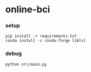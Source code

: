# online-bci


### setup
```
pip install -r requirements.txt
conda install -c conda-forge liblsl
```

### debug
```
python src/main.py
```